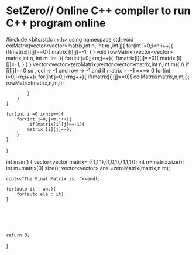 # SetZero// Online C++ compiler to run C++ program online
#include <bits/stdc++.h>
using namespace std;
void colMatrix(vector<vector<int>>matrix,int n, int m ,int j){
    for(int i=0;i<n;i++){
         if(matrix[i][j]==0){
            matrix [i][j]=-1;
    }
}
void rowMatrix (vector<vector<int>> matrix,int n, int m ,int i){
    for(int j=0;j<m;j++){
        if(matrix[i][j]==0){
            matrix [i][j]=-1;
        }
    }
}
vector<vector<int>>zeroMatrix(vector<vector<int>>matrix,int n,int m){
    // if [i][j]==0 so , col -> -1 and row -> -1 and if matrix ==-1 ====> 0
    for(int i=0;i<n;i++){
        for(int j=0;j<m;j++){
            if(matrix[i][j]==0){
                colMatrix(matrix,n,m,j);
                rowMatrix(matrix,n,m,i);
                
            }
        }
    }
    
    for(int i =0;i<n;i++){
        for(int j=0;j<m;j++){
             if(matrix[i][j]==-1){
            matrix [i][j]=-0;
        }
    }
    
    
}

int main() {
    vector<vector<int> matrix= {{1,1,1},{1,0,1},{1,1,1}};
    int n=matrix.size();
    int m=matrix[0].size();
    vector<vector<int>> ans =zeroMatrix(matrix,n,m);
    
    cout<<"The Final Matrix is :"<<endl;
    
    for(auto it : ans){
        for(auto ele : it)
    }
    
    
    
    


    return 0;
}

